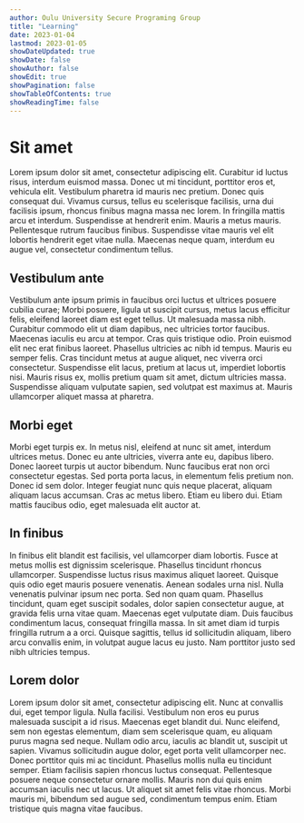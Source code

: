 ```yaml
---
author: Oulu University Secure Programing Group
title: "Learning"
date: 2023-01-04
lastmod: 2023-01-05
showDateUpdated: true
showDate: false
showAuthor: false
showEdit: true
showPagination: false
showTableOfContents: true
showReadingTime: false
---
```



# Sit amet


Lorem ipsum dolor sit amet, consectetur adipiscing elit. Curabitur id luctus risus, interdum euismod massa. Donec ut mi tincidunt, porttitor eros et, vehicula elit. Vestibulum pharetra id mauris nec pretium. Donec quis consequat dui. Vivamus cursus, tellus eu scelerisque facilisis, urna dui facilisis ipsum, rhoncus finibus magna massa nec lorem. In fringilla mattis arcu et interdum. Suspendisse at hendrerit enim. Mauris a metus mauris. Pellentesque rutrum faucibus finibus. Suspendisse vitae mauris vel elit lobortis hendrerit eget vitae nulla. Maecenas neque quam, interdum eu augue vel, consectetur condimentum tellus.

## Vestibulum ante

Vestibulum ante ipsum primis in faucibus orci luctus et ultrices posuere cubilia curae; Morbi posuere, ligula ut suscipit cursus, metus lacus efficitur felis, eleifend laoreet diam est eget tellus. Ut malesuada massa nibh. Curabitur commodo elit ut diam dapibus, nec ultricies tortor faucibus. Maecenas iaculis eu arcu at tempor. Cras quis tristique odio. Proin euismod elit nec erat finibus laoreet. Phasellus ultricies ac nibh id tempus. Mauris eu semper felis. Cras tincidunt metus at augue aliquet, nec viverra orci consectetur. Suspendisse elit lacus, pretium at lacus ut, imperdiet lobortis nisi. Mauris risus ex, mollis pretium quam sit amet, dictum ultricies massa. Suspendisse aliquam vulputate sapien, sed volutpat est maximus at. Mauris ullamcorper aliquet massa at pharetra.

## Morbi eget

Morbi eget turpis ex. In metus nisl, eleifend at nunc sit amet, interdum ultrices metus. Donec eu ante ultricies, viverra ante eu, dapibus libero. Donec laoreet turpis ut auctor bibendum. Nunc faucibus erat non orci consectetur egestas. Sed porta porta lacus, in elementum felis pretium non. Donec id sem dolor. Integer feugiat nunc quis neque placerat, aliquam aliquam lacus accumsan. Cras ac metus libero. Etiam eu libero dui. Etiam mattis faucibus odio, eget malesuada elit auctor at.

## In finibus

In finibus elit blandit est facilisis, vel ullamcorper diam lobortis. Fusce at metus mollis est dignissim scelerisque. Phasellus tincidunt rhoncus ullamcorper. Suspendisse luctus risus maximus aliquet laoreet. Quisque quis odio eget mauris posuere venenatis. Aenean sodales urna nisl. Nulla venenatis pulvinar ipsum nec porta. Sed non quam quam. Phasellus tincidunt, quam eget suscipit sodales, dolor sapien consectetur augue, at gravida felis urna vitae quam. Maecenas eget vulputate diam. Duis faucibus condimentum lacus, consequat fringilla massa. In sit amet diam id turpis fringilla rutrum a a orci. Quisque sagittis, tellus id sollicitudin aliquam, libero arcu convallis enim, in volutpat augue lacus eu justo. Nam porttitor justo sed nibh ultricies tempus.

## Lorem dolor

Lorem ipsum dolor sit amet, consectetur adipiscing elit. Nunc at convallis dui, eget tempor ligula. Nulla facilisi. Vestibulum non eros eu purus malesuada suscipit a id risus. Maecenas eget blandit dui. Nunc eleifend, sem non egestas elementum, diam sem scelerisque quam, eu aliquam purus magna sed neque. Nullam odio arcu, iaculis ac blandit ut, suscipit ut sapien. Vivamus sollicitudin augue dolor, eget porta velit ullamcorper nec. Donec porttitor quis mi ac tincidunt. Phasellus mollis nulla eu tincidunt semper. Etiam facilisis sapien rhoncus luctus consequat. Pellentesque posuere neque consectetur ornare mollis. Mauris non dui quis enim accumsan iaculis nec ut lacus. Ut aliquet sit amet felis vitae rhoncus. Morbi mauris mi, bibendum sed augue sed, condimentum tempus enim. Etiam tristique quis magna vitae faucibus. 